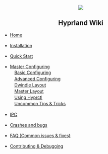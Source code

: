 <p align="center">
   <img src="https://raw.githubusercontent.com/vaxerski/Hyprland/main/assets/hyprland.png" />
   <br/>
   <h2 align="center"> Hyprland Wiki </h2>

<ul type="disc">
      <li><a href="https://github.com/vaxerski/Hyprland/wiki">Home</a></li>
      <br/>
      <li><a href="https://github.com/vaxerski/Hyprland/wiki/Installation">Installation</a></li>
      <br/>
      <li><a href="https://github.com/vaxerski/Hyprland/wiki/Quick-start">Quick Start</a></li>
      <br/>
      <li><a href="https://github.com/vaxerski/Hyprland/wiki/Configuring-Hyprland">Master Configuring</a></li>
      <a>　</a><a href="https://github.com/vaxerski/Hyprland/wiki/Basic-Config">Basic Configuring</a><br/>
      <a>　</a><a href="https://github.com/vaxerski/Hyprland/wiki/Advanced-config">Advanced Configuring</a><br/>
      <a>　</a><a href="https://github.com/vaxerski/Hyprland/wiki/Dwindle-Layout">Dwindle Layout</a><br/>
      <a>　</a><a href="https://github.com/hyprwm/Hyprland/wiki/Master-Layout">Master Layout</a><br/>
      <a>　</a><a href="https://github.com/vaxerski/Hyprland/wiki/Using-hyprctl">Using Hyprctl</a><br/>
      <a>　</a><a href="https://github.com/vaxerski/Hyprland/wiki/Uncommon-tips-&-tricks">Uncommon Tips & Tricks</a><br/>
      <br/>
      <li><a href="https://github.com/vaxerski/Hyprland/wiki/IPC">IPC</a></li>
      <br/>
      <li><a href="https://github.com/hyprwm/Hyprland/wiki/Crashing-and-bugs">Crashes and bugs</a></li>
      <br/>
      <li><a href="https://github.com/vaxerski/Hyprland/wiki/FAQ">FAQ (Common issues & fixes)</a></li>
      <br/>
      <li><a href="https://github.com/vaxerski/Hyprland/wiki/Contributing-&-Debugging">Contributing & Debugging</a></li>
      <br/>

</ul>
</p>
